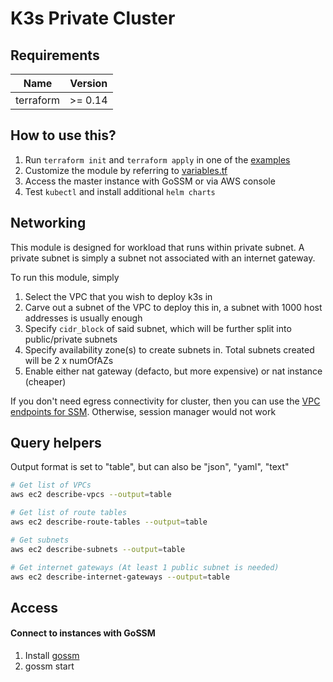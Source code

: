 # K3s Private Cluster

## Requirements

| Name      | Version |
| --------- | ------- |
| terraform | >= 0.14 |

## How to use this?

1. Run `terraform init` and `terraform apply` in one of the [examples](./examples)
2. Customize the module by referring to [variables.tf](./variables.tf)
3. Access the master instance with GoSSM or via AWS console
4. Test `kubectl` and install additional `helm charts`

## Networking

This module is designed for workload that runs within private subnet. A private subnet is simply a subnet not associated with an internet gateway.

To run this module, simply

1. Select the VPC that you wish to deploy k3s in
2. Carve out a subnet of the VPC to deploy this in, a subnet with 1000 host addresses is usually enough
3. Specify `cidr_block` of said subnet, which will be further split into public/private subnets
4. Specify availability zone(s) to create subnets in. Total subnets created will be 2 x numOfAZs
5. Enable either nat gateway (defacto, but more expensive) or nat instance (cheaper)

If you don't need egress connectivity for cluster, then you can use the [VPC endpoints for SSM](./extras/ssm_vpc_endpoints). Otherwise, session manager would not work

## Query helpers

Output format is set to "table", but can also be "json", "yaml", "text"

```sh
# Get list of VPCs
aws ec2 describe-vpcs --output=table

# Get list of route tables
aws ec2 describe-route-tables --output=table

# Get subnets
aws ec2 describe-subnets --output=table

# Get internet gateways (At least 1 public subnet is needed)
aws ec2 describe-internet-gateways --output=table
```

## Access

#### Connect to instances with GoSSM

1. Install [gossm](https://github.com/gjbae1212/gossm)
2. gossm start
